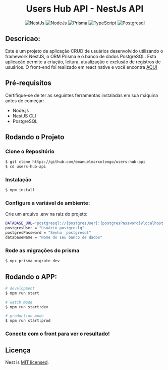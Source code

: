 <h1 align="center"> Users Hub API - NestJs API</h1>

<p align="center">
    <img alt="NestJs" src="https://img.shields.io/badge/nestjs-%23E0234E.svg?style=for-the-badge&logo=nestjs&logoColor=white" />
  <img alt="NodeJs" src="https://img.shields.io/badge/node.js-6DA55F?style=for-the-badge&logo=node.js&logoColor=white" />

  <img alt="Prisma" src="https://img.shields.io/badge/Prisma-3982CE?style=for-the-badge&logo=Prisma&logoColor=white" />
  <img alt="TypeScript" src="https://img.shields.io/badge/TypeScript-007ACC?style=for-the-badge&logo=typescript&logoColor=white" />
  <img alt="Postgresql" src="https://img.shields.io/badge/postgres-%23316192.svg?style=for-the-badge&logo=postgresql&logoColor=white" />
</p>

## Descricao:

Este é um projeto de aplicação CRUD de usuários desenvolvido utilizando o framework NestJS, o ORM Prisma e o banco de dados PostgreSQL. Esta aplicação permite a criação, leitura, atualização e exclusão de registros de usuários.
O front-end foi realizado em react native e você encontra [AQUI](https://github.com/emanuelmarcolongo/user-hub)

## Pré-requisitos
Certifique-se de ter as seguintes ferramentas instaladas em sua máquina antes de começar:

- Node.js
- NestJS CLI
- PostgreSQL

## Rodando o Projeto

### Clone o Repositório

```bash
$ git clone https://github.com/emanuelmarcolongo/users-hub-api
$ cd users-hub-api
```
### Instalação

```bash
$ npm install
```

### Configure a variável de ambiente:

Crie um arquivo .env na raiz do projeto:

```bash
DATABASE_URL="postgresql://{postgresUser}:{postgresPassword}@localhost:5432/{databaseName}?schema=public"
postgresUser = "Usuário postgreslq"
postgresPassword = "Senha  postgresql"
databaseName = "Nome do seu banco de dados"

```


### Rode as migrações do prisma
```bash
$ npx prisma migrate dev
```

## Rodando o APP:

```bash
# development
$ npm run start

# watch mode
$ npm run start:dev

# production mode
$ npm run start:prod
```

### Conecte com o front para ver o resultado!


## Licença

Nest is [MIT licensed](LICENSE).

